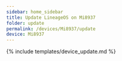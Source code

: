 ```yaml
---
sidebar: home_sidebar
title: Update LineageOS on Mi8937
folder: update
permalink: /devices/Mi8937/update
device: Mi8937
---
```

{% include templates/device_update.md %}
